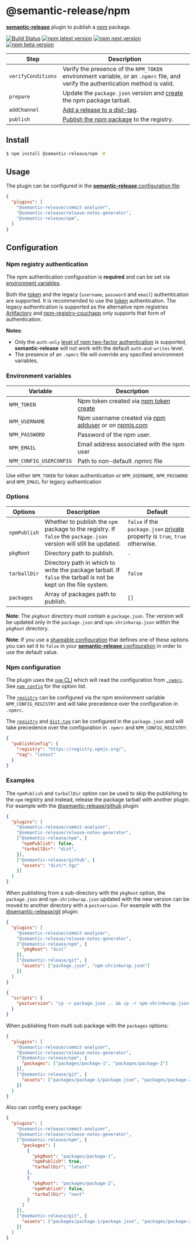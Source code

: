 # @semantic-release/npm

[**semantic-release**](https://github.com/semantic-release/semantic-release) plugin to publish a [npm](https://www.npmjs.com) package.

[![Build Status](https://github.com/semantic-release/npm/workflows/Test/badge.svg)](https://github.com/semantic-release/npm/actions?query=workflow%3ATest+branch%3Amaster) [![npm latest version](https://img.shields.io/npm/v/@semantic-release/npm/latest.svg)](https://www.npmjs.com/package/@semantic-release/npm)
[![npm next version](https://img.shields.io/npm/v/@semantic-release/npm/next.svg)](https://www.npmjs.com/package/@semantic-release/npm)
[![npm beta version](https://img.shields.io/npm/v/@semantic-release/npm/beta.svg)](https://www.npmjs.com/package/@semantic-release/npm)

| Step               | Description |
|--------------------|-------------|
| `verifyConditions` | Verify the presence of the `NPM_TOKEN` environment variable, or an `.npmrc` file, and verify the authentication method is valid. |
| `prepare`          | Update the `package.json` version and [create](https://docs.npmjs.com/cli/pack) the npm package tarball. |
| `addChannel`       | [Add a release to a dist-tag](https://docs.npmjs.com/cli/dist-tag). |
| `publish`          | [Publish the npm package](https://docs.npmjs.com/cli/publish) to the registry. |

## Install

```bash
$ npm install @semantic-release/npm -D
```

## Usage

The plugin can be configured in the [**semantic-release** configuration file](https://github.com/semantic-release/semantic-release/blob/master/docs/usage/configuration.md#configuration):

```json
{
  "plugins": [
    "@semantic-release/commit-analyzer",
    "@semantic-release/release-notes-generator",
    "@semantic-release/npm",
  ]
}
```

## Configuration

### Npm registry authentication

The npm authentication configuration is **required** and can be set via [environment variables](#environment-variables).

Both the [token](https://docs.npmjs.com/getting-started/working_with_tokens) and the legacy (`username`, `password` and `email`) authentication are supported. It is recommended to use the [token](https://docs.npmjs.com/getting-started/working_with_tokens) authentication. The legacy authentication is supported as the alternative npm registries [Artifactory](https://www.jfrog.com/open-source/#os-arti) and [npm-registry-couchapp](https://github.com/npm/npm-registry-couchapp) only supports that form of authentication.

**Notes**:
- Only the `auth-only` [level of npm two-factor authentication](https://docs.npmjs.com/getting-started/using-two-factor-authentication#levels-of-authentication) is supported, **semantic-release** will not work with the default `auth-and-writes` level.
- The presence of an `.npmrc` file will override any specified environment variables.

### Environment variables

| Variable                | Description                                                                                                                   |
| ----------------------- | ----------------------------------------------------------------------------------------------------------------------------- |
| `NPM_TOKEN`             | Npm token created via [npm token create](https://docs.npmjs.com/getting-started/working_with_tokens#how-to-create-new-tokens) |
| `NPM_USERNAME`          | Npm username created via [npm adduser](https://docs.npmjs.com/cli/adduser) or on [npmjs.com](https://www.npmjs.com)           |
| `NPM_PASSWORD`          | Password of the npm user.                                                                                                     |
| `NPM_EMAIL`             | Email address associated with the npm user                                                                                    |
| `NPM_CONFIG_USERCONFIG` | Path to non-default .npmrc file                                                                                                 |

Use either `NPM_TOKEN` for token authentication or `NPM_USERNAME`, `NPM_PASSWORD` and `NPM_EMAIL` for legacy authentication

### Options

| Options      | Description                                                                                 | Default                                                                                                                          |
|--------------|---------------------------------------------------------------------------------------------|----------------------------------------------------------------------------------------------------------------------------------|
| `npmPublish` | Whether to publish the `npm` package to the registry. If `false` the `package.json` version will still be updated. | `false` if the `package.json` [private](https://docs.npmjs.com/files/package.json#private) property is `true`, `true` otherwise. |
| `pkgRoot`    | Directory path to publish.                                                                  | `.`                                                                                                                              |
| `tarballDir` | Directory path in which to write the package tarball. If `false` the tarball is not be kept on the file system. | `false`                                                                                                                          |
| `packages`   | Array of packages path to publish.                                                          | `[]`                                                                                                                              |

**Note**: The `pkgRoot` directory must contain a `package.json`. The version will be updated only in the `package.json` and `npm-shrinkwrap.json` within the `pkgRoot` directory.

**Note**: If you use a [shareable configuration](https://github.com/semantic-release/semantic-release/blob/master/docs/usage/shareable-configurations.md#shareable-configurations) that defines one of these options you can set it to `false` in your [**semantic-release** configuration](https://github.com/semantic-release/semantic-release/blob/master/docs/usage/configuration.md#configuration) in order to use the default value.

### Npm configuration

The plugin uses the [`npm` CLI](https://github.com/npm/cli) which will read the configuration from [`.npmrc`](https://docs.npmjs.com/files/npmrc). See [`npm config`](https://docs.npmjs.com/misc/config) for the option list.

The [`registry`](https://docs.npmjs.com/misc/registry) can be configured via the npm environment variable `NPM_CONFIG_REGISTRY` and will take precedence over the configuration in `.npmrc`.

The [`registry`](https://docs.npmjs.com/misc/registry) and [`dist-tag`](https://docs.npmjs.com/cli/dist-tag) can be configured in the `package.json` and will take precedence over the configuration in `.npmrc` and `NPM_CONFIG_REGISTRY`:
```json
{
  "publishConfig": {
    "registry": "https://registry.npmjs.org/",
    "tag": "latest"
  }
}
```

### Examples

The `npmPublish` and `tarballDir` option can be used to skip the publishing to the `npm` registry and instead, release the package tarball with another plugin. For example with the [@semantic-release/github](https://github.com/semantic-release/github) plugin:

```json
{
  "plugins": [
    "@semantic-release/commit-analyzer",
    "@semantic-release/release-notes-generator",
    ["@semantic-release/npm", {
      "npmPublish": false,
      "tarballDir": "dist",
    }],
    ["@semantic-release/github", {
      "assets": "dist/*.tgz"
    }]
  ]
}
```

When publishing from a sub-directory with the `pkgRoot` option, the `package.json` and `npm-shrinkwrap.json` updated with the new version can be moved to another directory with a `postversion`. For example with the [@semantic-release/git](https://github.com/semantic-release/git) plugin:

```json
{
  "plugins": [
    "@semantic-release/commit-analyzer",
    "@semantic-release/release-notes-generator",
    ["@semantic-release/npm", {
      "pkgRoot": "dist"
    }],
    ["@semantic-release/git", {
      "assets": ["package.json", "npm-shrinkwrap.json"]
    }]
  ]
}
```
```json
{
  "scripts": {
    "postversion": "cp -r package.json .. && cp -r npm-shrinkwrap.json .."
  }
}
```

When publishing from multi sub package with the `packages` options:

```json
{
  "plugins": [
    "@semantic-release/commit-analyzer",
    "@semantic-release/release-notes-generator",
    ["@semantic-release/npm", {
      "packages": ["packages/package-1", "packages/package-2"]
    }],
    ["@semantic-release/git", {
      "assets": ["packages/package-1/package.json", "packages/package-2/package.json"]
    }]
  ]
}
```

Also can config every package:

```json
{
  "plugins": [
    "@semantic-release/commit-analyzer",
    "@semantic-release/release-notes-generator",
    ["@semantic-release/npm", {
      "packages": [
        {
          "pkgRoot": "packages/package-1",
          "npmPublish": true,
          "tarballDir": "latest"
        },
        {
          "pkgRoot": "packages/package-2",
          "npmPublish": false,
          "tarballDir": "next"
        }
      ]
    }],
    ["@semantic-release/git", {
      "assets": ["packages/package-1/package.json", "packages/package-2/package.json"]
    }]
  ]
}
```
